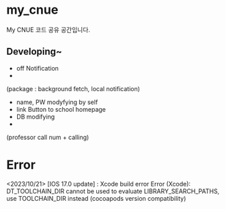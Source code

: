 # my_cnue

My CNUE 코드 공유 공간입니다.

## Developing~
- off Notification
- 
(package : background fetch, local notification)
- name, PW modyfying by self
- link Button to school homepage
- DB modifying
- 
(professor call num + calling)

# Error
<2023/10/21>
[IOS 17.0 update] : Xcode build error
Error (Xcode): DT_TOOLCHAIN_DIR cannot be used to evaluate LIBRARY_SEARCH_PATHS, use TOOLCHAIN_DIR instead
(cocoapods version compatibility)

